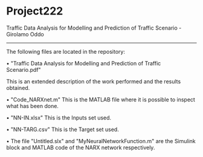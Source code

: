 # Project222
Traffic Data Analysis for Modelling and Prediction of Traffic Scenario - Girolamo Oddo 
______________________________________________________________________


The following files are located in the repository:

• "Traffic Data Analysis for Modelling and Prediction of Traffic Scenario.pdf"

This is an extended description of the work performed and the results obtained.

• "Code_NARXnet.m" This is the MATLAB file where it is possible to inspect what has been done. 

• "NN-IN.xlsx" This is the Inputs set used.

• "NN-TARG.csv" This is the Target set used.

• The file "Untitled.slx" and "MyNeuralNetworkFunction.m" are the Simulink block and MATLAB code of the NARX network respectively.
